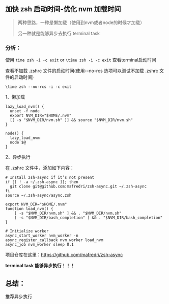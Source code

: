 
## 加快 zsh 启动时间-优化 nvm 加载时间

> 两种思路，一种是懒加载（使用到nvm或者node的时候才加载）
> 
> 另一种就是能够异步去执行 terminal task


### 分析：

使用 `time zsh -i -c exit` or `\time zsh -i -c exit` 查看terminal启动时间

查看不加载 .zshrc 文件的启动时间(使用--no-rcs 选项可以测试不加载 .zshrc 文件的启动时间)

`\time zsh --no-rcs -i -c exit`


1、懒加载

```shell
lazy_load_nvm() {
  unset -f node
  export NVM_DIR="$HOME/.nvm"
  [[ -s "$NVM_DIR/nvm.sh" ]] && source "$NVM_DIR/nvm.sh"
}

node() {
  lazy_load_nvm
  node $@
}

```

2、异步执行

在 .zshrc 文件中，添加如下内容：

```shell
# Install zsh-async if it’s not present
if [[ ! -a ~/.zsh-async ]]; then
  git clone git@github.com:mafredri/zsh-async.git ~/.zsh-async
fi
source ~/.zsh-async/async.zsh

export NVM_DIR="$HOME/.nvm"
function load_nvm() {
    [ -s "$NVM_DIR/nvm.sh" ] && . "$NVM_DIR/nvm.sh"
    [ -s "$NVM_DIR/bash_completion" ] && . "$NVM_DIR/bash_completion"
}

# Initialize worker
async_start_worker nvm_worker -n
async_register_callback nvm_worker load_nvm
async_job nvm_worker sleep 0.1

```

项目仓库在这里：https://github.com/mafredri/zsh-async

**terminal task 能够异步执行！！！**

## 总结：

推荐异步执行

